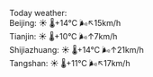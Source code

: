 Today weather:  
Beijing: ☀️   🌡️+14°C 🌬️↖15km/h  
Tianjin: ☀️   🌡️+10°C 🌬️↑7km/h  
Shijiazhuang: ☀️   🌡️+14°C 🌬️↑21km/h  
Tangshan: ☀️   🌡️+11°C 🌬️↖17km/h  
